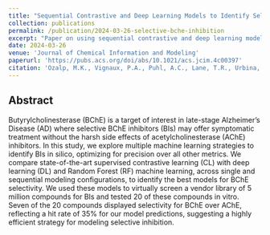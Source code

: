 ```yaml
---
title: "Sequential Contrastive and Deep Learning Models to Identify Selective Butyrylcholinesterase Inhibitors"
collection: publications
permalink: /publication/2024-03-26-selective-bche-inhibition
excerpt: "Paper on using sequential contrastive and deep learning models to identify selective BChE inhibitors for the therapeutic treatment of Alzheimer's Disease"
date: 2024-03-26
venue: 'Journal of Chemical Information and Modeling'
paperurl: 'https://pubs.acs.org/doi/abs/10.1021/acs.jcim.4c00397'
citation: 'Ozalp, M.K., Vignaux, P.A., Puhl, A.C., Lane, T.R., Urbina, F. and Ekins, S., 2024. Sequential Contrastive and Deep Learning Models to Identify Selective Butyrylcholinesterase Inhibitors. Journal of Chemical Information and Modeling.'
---
```


## Abstract

Butyrylcholinesterase (BChE) is a target of interest in late-stage Alzheimer’s Disease (AD) where selective BChE inhibitors (BIs) may offer symptomatic treatment without the harsh side effects of acetylcholinesterase (AChE) inhibitors. In this study, we explore multiple machine learning strategies to identify BIs in silico, optimizing for precision over all other metrics. We compare state-of-the-art supervised contrastive learning (CL) with deep learning (DL) and Random Forest (RF) machine learning, across single and sequential modeling configurations, to identify the best models for BChE selectivity. We used these models to virtually screen a vendor library of 5 million compounds for BIs and tested 20 of these compounds in vitro. Seven of the 20 compounds displayed selectivity for BChE over AChE, reflecting a hit rate of 35% for our model predictions, suggesting a highly efficient strategy for modeling selective inhibition.